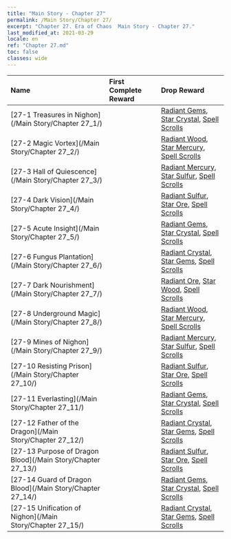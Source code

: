 ```yaml
---
title: "Main Story - Chapter 27"
permalink: /Main Story/Chapter 27/
excerpt: "Chapter 27. Era of Chaos  Main Story - Chapter 27."
last_modified_at: 2021-03-29
locale: en
ref: "Chapter 27.md"
toc: false
classes: wide
---
```


  | Name |  First Complete Reward | Drop Reward |
  |:------------|:------------|:------------| 
  | [27-1 Treasures in Nighon](/Main Story/Chapter 27_1/) |  | [Radiant Gems](/Items/mat_100/), [Star Crystal](/Items/mat_94/), [Spell Scrolls](/Items/con_694/) |
  | [27-2 Magic Vortex](/Main Story/Chapter 27_2/) |  | [Radiant Wood](/Items/mat_97/), [Star Mercury](/Items/mat_91/), [Spell Scrolls](/Items/con_694/) |
  | [27-3 Hall of Quiescence](/Main Story/Chapter 27_3/) |  | [Radiant Mercury](/Items/mat_98/), [Star Sulfur](/Items/mat_92/), [Spell Scrolls](/Items/con_694/) |
  | [27-4 Dark Vision](/Main Story/Chapter 27_4/) |  | [Radiant Sulfur](/Items/mat_99/), [Star Ore](/Items/mat_89/), [Spell Scrolls](/Items/con_694/) |
  | [27-5 Acute Insight](/Main Story/Chapter 27_5/) |  | [Radiant Gems](/Items/mat_100/), [Star Crystal](/Items/mat_94/), [Spell Scrolls](/Items/con_694/) |
  | [27-6 Fungus Plantation](/Main Story/Chapter 27_6/) |  | [Radiant Crystal](/Items/mat_101/), [Star Gems](/Items/mat_93/), [Spell Scrolls](/Items/con_694/) |
  | [27-7 Dark Nourishment](/Main Story/Chapter 27_7/) |  | [Radiant Ore](/Items/mat_96/), [Star Wood](/Items/mat_90/), [Spell Scrolls](/Items/con_694/) |
  | [27-8 Underground Magic](/Main Story/Chapter 27_8/) |  | [Radiant Wood](/Items/mat_97/), [Star Mercury](/Items/mat_91/), [Spell Scrolls](/Items/con_694/) |
  | [27-9 Mines of Nighon](/Main Story/Chapter 27_9/) |  | [Radiant Mercury](/Items/mat_98/), [Star Sulfur](/Items/mat_92/), [Spell Scrolls](/Items/con_694/) |
  | [27-10 Resisting Prison](/Main Story/Chapter 27_10/) |  | [Radiant Sulfur](/Items/mat_99/), [Star Ore](/Items/mat_89/), [Spell Scrolls](/Items/con_694/) |
  | [27-11 Everlasting](/Main Story/Chapter 27_11/) |  | [Radiant Gems](/Items/mat_100/), [Star Crystal](/Items/mat_94/), [Spell Scrolls](/Items/con_694/) |
  | [27-12 Father of the Dragon](/Main Story/Chapter 27_12/) |  | [Radiant Crystal](/Items/mat_101/), [Star Gems](/Items/mat_93/), [Spell Scrolls](/Items/con_694/) |
  | [27-13 Purpose of Dragon Blood](/Main Story/Chapter 27_13/) |  | [Radiant Sulfur](/Items/mat_99/), [Star Ore](/Items/mat_89/), [Spell Scrolls](/Items/con_694/) |
  | [27-14 Guard of Dragon Blood](/Main Story/Chapter 27_14/) |  | [Radiant Gems](/Items/mat_100/), [Star Crystal](/Items/mat_94/), [Spell Scrolls](/Items/con_694/) |
  | [27-15 Unification of Nighon](/Main Story/Chapter 27_15/) |  | [Radiant Crystal](/Items/mat_101/), [Star Gems](/Items/mat_93/), [Spell Scrolls](/Items/con_694/) |

